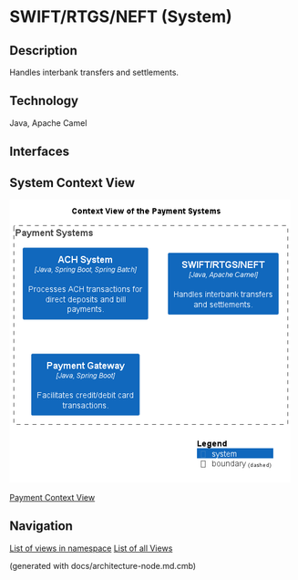 # SWIFT/RTGS/NEFT (System)
## Description
Handles interbank transfers and settlements.

## Technology
Java, Apache Camel


## Interfaces

## System Context View
![Context View of the Payment Systems](../../mybank/payment/context-view.png)

[Payment Context View](../../mybank/payment/context-view.md)


## Navigation
[List of views in namespace](./views-in-namespace.md)
[List of all Views](../../views.md)

(generated with docs/architecture-node.md.cmb)

